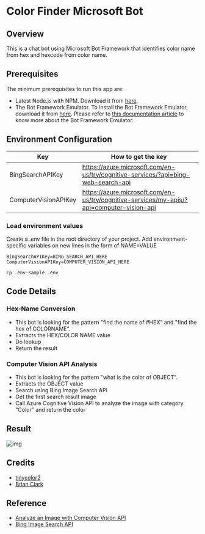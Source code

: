 # Color Finder Microsoft Bot

## Overview

This is a chat bot using Microsoft Bot Framework that identifies color name from hex and hexcode from color name.

## Prerequisites

The minimum prerequisites to run this app are:
* Latest Node.js with NPM. Download it from [here](https://nodejs.org/en/download/).
* The Bot Framework Emulator. To install the Bot Framework Emulator, download it from [here](https://emulator.botframework.com/). Please refer to [this documentation article](https://github.com/microsoft/botframework-emulator/wiki/Getting-Started) to know more about the Bot Framework Emulator.

## Environment Configuration

| Key | How to get the key |
| ------------- | ------------- |
| BingSearchAPIKey |  https://azure.microsoft.com/en-us/try/cognitive-services/?api=bing-web-search-api |
| ComputerVisionAPIKey  | https://azure.microsoft.com/en-us/try/cognitive-services/my-apis/?api=computer-vision-api  |

### Load environment values

Create a .env file in the root directory of your project. Add environment-specific variables on new lines in the form of NAME=VALUE

```
BingSearchAPIKey=BING_SEARCH_API_HERE
ComputerVisionAPIKey=COMPUTER_VISION_API_HERE
```

```
cp .env-sample .env
```

## Code Details

### Hex-Name Conversion
* This bot is looking for the pattern "find the name of #HEX" and "find the hex of COLORNAME".
* Extracts the HEX/COLOR NAME value
* Do lookup
* Return the result


### Computer Vision API Analysis
* This bot is looking for the pattern "what is the color of OBJECT".
* Extracts the OBJECT value
* Search using Bing Image Search API
* Get the first search result image
* Call Azure Cognitive Vision API to analyze the image with category "Color" and return the color

## Result

![img](https://thumbs.gfycat.com/AgedGentleGuineafowl-size_restricted.gif)
<!-- ![img](https://thumbs.gfycat.com/LonelyFancyJapanesebeetle-size_restricted.gif) -->

## Credits
- [tinycolor2](https://github.com/bgrins/TinyColor)
- [Brian Clark](https://twitter.com/_clarkio)

## Reference
- [Analyze an Image with Computer Vision API](https://docs.microsoft.com/en-us/azure/cognitive-services/computer-vision/quickstarts/curl#AnalyzeImage)
- [Bing Image Search API](https://docs.microsoft.com/en-us/rest/api/cognitiveservices/bing-images-api-v7-reference)
